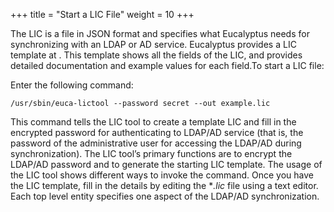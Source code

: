+++
title = "Start a LIC File"
weight = 10
+++

The LIC is a file in JSON format and specifies what Eucalyptus needs for synchronizing with an LDAP or AD service. Eucalyptus provides a LIC template at . This template shows all the fields of the LIC, and provides detailed documentation and example values for each field.To start a LIC file: 

Enter the following command: 

    /usr/sbin/euca-lictool --password secret --out example.lic

This command tells the LIC tool to create a template LIC and fill in the encrypted password for authenticating to LDAP/AD service (that is, the password of the administrative user for accessing the LDAP/AD during synchronization). The LIC tool’s primary functions are to encrypt the LDAP/AD password and to generate the starting LIC template. The usage of the LIC tool shows different ways to invoke the command. Once you have the LIC template, fill in the details by editing the **.lic* file using a text editor. Each top level entity specifies one aspect of the LDAP/AD synchronization. 